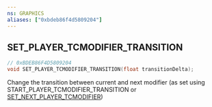 ```yaml
---
ns: GRAPHICS
aliases: ["0xbdeb86f4d5809204"]
---
```

## SET_PLAYER_TCMODIFIER_TRANSITION

```c
// 0xBDEB86F4D5809204
void SET_PLAYER_TCMODIFIER_TRANSITION(float transitionDelta);
```

Change the transition between current and next modifier (as set using START_PLAYER_TCMODIFIER_TRANSITION or [SET_NEXT_PLAYER_TCMODIFIER](#_0xBF59707B3E5ED531))

